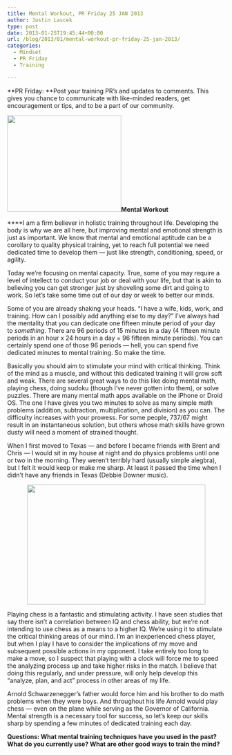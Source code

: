 ```yaml
---
title: Mental Workout, PR Friday 25 JAN 2013
author: Justin Lascek
type: post
date: 2013-01-25T19:45:44+00:00
url: /blog/2013/01/mental-workout-pr-friday-25-jan-2013/
categories:
  - Mindset
  - PR Friday
  - Training

---
```

**PR Friday: **Post your training PR’s and updates to comments. This gives you chance to communicate with like-minded readers, get encouragement or tips, and to be a part of our community.

**[<img data-attachment-id="8310" data-permalink="/blog/2013/01/mental-workout-pr-friday-25-jan-2013/strong-brain/" data-orig-file="/2013/01/strong-brain.jpg" data-orig-size="377,318" data-comments-opened="1" data-image-meta="{&quot;aperture&quot;:&quot;0&quot;,&quot;credit&quot;:&quot;&quot;,&quot;camera&quot;:&quot;&quot;,&quot;caption&quot;:&quot;&quot;,&quot;created_timestamp&quot;:&quot;0&quot;,&quot;copyright&quot;:&quot;&quot;,&quot;focal_length&quot;:&quot;0&quot;,&quot;iso&quot;:&quot;0&quot;,&quot;shutter_speed&quot;:&quot;0&quot;,&quot;title&quot;:&quot;&quot;}" data-image-title="strong-brain" data-image-description="" data-medium-file="/2013/01/strong-brain-200x168.jpg" data-large-file="/2013/01/strong-brain.jpg" class="alignright  wp-image-8310" title="strong-brain" src="/2013/01/strong-brain.jpg" alt="" width="264" height="223" srcset="/2013/01/strong-brain.jpg 377w, /2013/01/strong-brain-150x126.jpg 150w, /2013/01/strong-brain-200x168.jpg 200w, /2013/01/strong-brain-355x300.jpg 355w" sizes="(max-width: 264px) 100vw, 264px" />][1]Mental Workout**

****I am a firm believer in holistic training throughout life. Developing the body is why we are all here, but improving mental and emotional strength is just as important. We know that mental and emotional aptitude can be a corollary to quality physical training, yet to reach full potential we need dedicated time to develop them &#8212; just like strength, conditioning, speed, or agility.

Today we&#8217;re focusing on mental capacity. True, some of you may require a level of intellect to conduct your job or deal with your life, but that is akin to believing you can get stronger just by shoveling some dirt and going to work. So let&#8217;s take some time out of our day or week to better our minds.

Some of you are already shaking your heads. &#8220;I have a wife, kids, work, and training. How can I possibly add anything else to my day?&#8221; I&#8217;ve always had the mentality that you can dedicate one fifteen minute period of your day to _something_. There are 96 periods of 15 minutes in a day (4 fifteen minute periods in an hour x 24 hours in a day = 96 fifteen minute periods). You can certainly spend one of those 96 periods &#8212; hell, you can spend five dedicated minutes to mental training. So make the time.

Basically you should aim to stimulate your mind with critical thinking. Think of the mind as a muscle, and without this dedicated training it will grow soft and weak. There are several great ways to do this like doing mental math, playing chess, doing sudoku (though I&#8217;ve never gotten into them), or solve puzzles. There are many mental math apps available on the iPhone or Droid OS. The one I have gives you two minutes to solve as many simple math problems (addition, subtraction, multiplication, and division) as you can. The difficulty increases with your prowess. For some people, 737/67 might result in an instantaneous solution, but others whose math skills have grown dusty will need a moment of strained thought.

When I first moved to Texas &#8212; and before I became friends with Brent and Chris &#8212; I would sit in my house at night and do physics problems until one or two in the morning. They weren&#8217;t terribly hard (usually simple alegbra), but I felt it would keep or make me sharp. At least it passed the time when I didn&#8217;t have any friends in Texas (Debbie Downer music).

<p style="text-align: center;">
  <a href="/2013/01/466446667.jpg"><img data-attachment-id="8312" data-permalink="/blog/2013/01/mental-workout-pr-friday-25-jan-2013/attachment/466446667/" data-orig-file="/2013/01/466446667.jpg" data-orig-size="516,346" data-comments-opened="1" data-image-meta="{&quot;aperture&quot;:&quot;0&quot;,&quot;credit&quot;:&quot;&quot;,&quot;camera&quot;:&quot;&quot;,&quot;caption&quot;:&quot;&quot;,&quot;created_timestamp&quot;:&quot;0&quot;,&quot;copyright&quot;:&quot;&quot;,&quot;focal_length&quot;:&quot;0&quot;,&quot;iso&quot;:&quot;0&quot;,&quot;shutter_speed&quot;:&quot;0&quot;,&quot;title&quot;:&quot;&quot;}" data-image-title="466446667" data-image-description="" data-medium-file="/2013/01/466446667-200x134.jpg" data-large-file="/2013/01/466446667-450x301.jpg" class="aligncenter  wp-image-8312" title="466446667" src="/2013/01/466446667.jpg" alt="" width="413" height="277" srcset="/2013/01/466446667.jpg 516w, /2013/01/466446667-150x100.jpg 150w, /2013/01/466446667-200x134.jpg 200w, /2013/01/466446667-450x301.jpg 450w, /2013/01/466446667-447x300.jpg 447w" sizes="(max-width: 413px) 100vw, 413px" /></a>
</p>

Playing chess is a fantastic and stimulating activity. I have seen studies that say there isn&#8217;t a correlation between IQ and chess ability, but we&#8217;re not intending to use chess as a means to a higher IQ. We&#8217;re using it to stimulate the critical thinking areas of our mind. I&#8217;m an inexperienced chess player, but when I play I have to consider the implications of my move and subsequent possible actions in my opponent. I take entirely too long to make a move, so I suspect that playing with a clock will force me to speed the analyzing process up and take higher risks in the match. I believe that doing this regularly, and under pressure, will only help develop this &#8220;analyze, plan, and act&#8221; process in other areas of my life.

Arnold Schwarzenegger&#8217;s father would force him and his brother to do math problems when they were boys. And throughout his life Arnold would play chess &#8212; even on the plane while serving as the Governor of California. Mental strength is a necessary tool for success, so let&#8217;s keep our skills sharp by spending a few minutes of dedicated training each day.

**Questions: What mental training techniques have you used in the past? What do you currently use? What are other good ways to train the mind?**

 [1]: /2013/01/strong-brain.jpg
